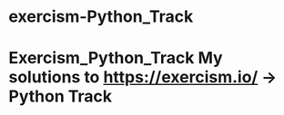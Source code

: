 # exercism-Python_Track
 # Exercism_Python_Track  My solutions to https://exercism.io/ -> Python Track
